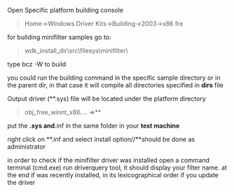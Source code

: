 Open Specific platform building console
> Home->Windows Driver Kits->Building->2003->x86 fre

for building minifilter samples go to:
> wdk\_install\_dir\src\filesys\minifilter\

type bcz -W to build

you could run the building command in the specific sample directory or in the parent dir, in that case it will compile all directories specified in **dirs** file


Output driver (**.sys) file will be located under the platform directory
> obj\_free\_winnt\_x86....  =>**

put the **.sys and**.inf in the same folder in your **test machine**

right click on **.inf and select install option//**should be done as administrator

in order to check if the minifilter driver was installed open a command terminal (cmd.exe) run driverquery tool, it should display your filter name. at the end if was recently installed, in its lexicographical order if you update the driver






